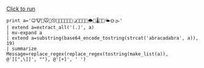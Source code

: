 [Click to run](https://dataexplorer.azure.com/clusters/help/databases/Samples?query=H4sIAAAAAAAAA1VOXUrDQBh89xRLXnaDURBE6EOhF%2FAEtSxfko8QmqRhdytBvICShz70oYgYBEGhP0fomXKEzrZF9GGY75tvZnZrk1dO0FD23eql7xa7vltuwFtgD%2B0N%2FA389F3rtU%2FgA1jDh3v7Cg8yC2SWuLfe53XvQ3b1jvkLQKZdy4tnwY3jKsWLGAwlTlNRKKmuQxkJCmEoH6%2B4qcl7%2FtrtPLYOn81UTJbvbjVXySxl7WZnGZSQU5Ji1FLq6VgZRuJm4IvtvCzJ5E8s7tlaynhouC4oYW0440b93357S5qyLnLr1LFrJMfjIHqYTFAeBCfh0i9SyPAAsH8yaE4BAAA%3D)

```kql
print a='😉🐮🔬🐭🐾😚🐧🐨🌭🐡🐞🐫🔾🌊😮🐬🔭🌨🌾🌡🐚😜🌤🌞🌫'
| extend a=extract_all('(.)', a)
| mv-expand a
| extend a=substring(base64_encode_tostring(strcat('abracadabra', a)), 19)
| summarize Message=replace_regex(replace_regex(tostring(make_list(a)), @'[[",\]]', ""), @'[+]', ' ')  
```